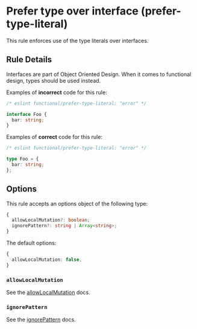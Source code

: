 # Prefer type over interface (prefer-type-literal)

This rule enforces use of the type literals over interfaces.

## Rule Details

Interfaces are part of Object Oriented Design.
When it comes to functional design, types should be used instead.

Examples of **incorrect** code for this rule:

```ts
/* eslint functional/prefer-type-literal: "error" */

interface Foo {
  bar: string;
}
```

Examples of **correct** code for this rule:

```ts
/* eslint functional/prefer-type-literal: "error" */

type Foo = {
  bar: string;
};
```

## Options

This rule accepts an options object of the following type:

```ts
{
  allowLocalMutation?: boolean;
  ignorePattern?: string | Array<string>;
}
```

The default options:

```ts
{
  allowLocalMutation: false,
}
```

### `allowLocalMutation`

See the [allowLocalMutation](./options/allow-local-mutation.md) docs.

### `ignorePattern`

See the [ignorePattern](./options/ignore-pattern.md) docs.
